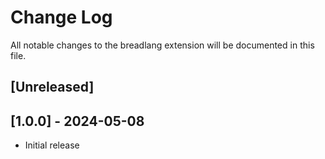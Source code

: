 # Change Log

All notable changes to the breadlang extension will be documented in this file.



## [Unreleased]

## [1.0.0] - 2024-05-08
- Initial release